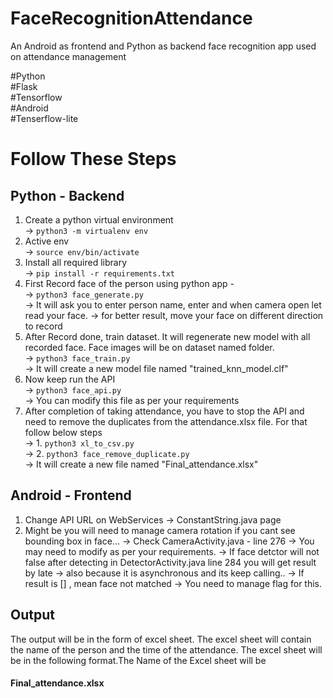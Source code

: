 # FaceRecognitionAttendance

An Android as frontend and Python as backend face recognition app used on attendance management

#Python <br>
#Flask <br>
#Tensorflow <br>
#Android <br>
#Tenserflow-lite <br>

# Follow These Steps

## Python - Backend

1. Create a python virtual environment <br>
   -> `python3 -m virtualenv env`
2. Active env <br>
   -> `source env/bin/activate`
3. Install all required library <br>
   -> `pip install -r requirements.txt`
4. First Record face of the person using python app - <br>
   -> `python3 face_generate.py` <br>
   -> It will ask you to enter person name, enter and when camera open let read your face.
   -> for better result, move your face on different direction to record
5. After Record done, train dataset. It will regenerate new model with all recorded face. Face images will be on dataset named folder. <br>
   -> `python3 face_train.py` <br>
   -> It will create a new model file named "trained_knn_model.clf"
6. Now keep run the API <br>
   -> `python3 face_api.py` <br>
   -> You can modify this file as per your requirements
7. After completion of taking attendance, you have to stop the API and need to remove the duplicates from the attendance.xlsx file. For that follow below steps<br>
   -> 1. `python3 xl_to_csv.py` <br>
   -> 2. `python3 face_remove_duplicate.py` <br>
   -> It will create a new file named "Final_attendance.xlsx"

## Android - Frontend

1. Change API URL on WebServices -> ConstantString.java page
2. Might be you will need to manage camera rotation if you cant see bounding box in face...
   -> Check CameraActivity.java - line 276
   -> You may need to modify as per your requirements.
   -> If face detctor will not false after detecting in DetectorActivity.java line 284 you will get result by late
   -> also because it is asynchronous and its keep calling..
   -> If result is [] , mean face not matched
   -> You need to manage flag for this.

## Output

The output will be in the form of excel sheet. The excel sheet will contain the name of the person and the time of the attendance. The excel sheet will be in the following format.The Name of the Excel sheet will be

#### Final_attendance.xlsx
